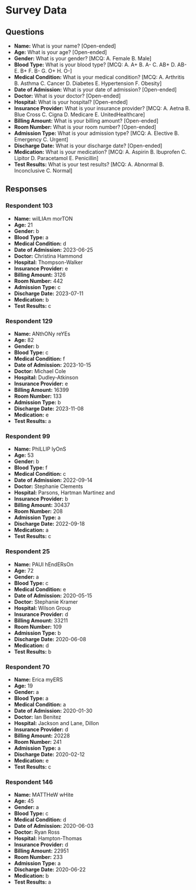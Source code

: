 # Survey Data

## Questions

- **Name:** What is your name? [Open-ended]
- **Age:** What is your age? [Open-ended]
- **Gender:** What is your gender? [MCQ: A. Female B. Male]
- **Blood Type:** What is your blood type? [MCQ: A. A+ B. A- C. AB+ D. AB- E. B+ F. B- G. O+ H. O-]
- **Medical Condition:** What is your medical condition? [MCQ: A. Arthritis B. Asthma C. Cancer D. Diabetes E. Hypertension F. Obesity]
- **Date of Admission:** What is your date of admission? [Open-ended]
- **Doctor:** What is your doctor? [Open-ended]
- **Hospital:** What is your hospital? [Open-ended]
- **Insurance Provider:** What is your insurance provider? [MCQ: A. Aetna B. Blue Cross C. Cigna D. Medicare E. UnitedHealthcare]
- **Billing Amount:** What is your billing amount? [Open-ended]
- **Room Number:** What is your room number? [Open-ended]
- **Admission Type:** What is your admission type? [MCQ: A. Elective B. Emergency C. Urgent]
- **Discharge Date:** What is your discharge date? [Open-ended]
- **Medication:** What is your medication? [MCQ: A. Aspirin B. Ibuprofen C. Lipitor D. Paracetamol E. Penicillin]
- **Test Results:** What is your test results? [MCQ: A. Abnormal B. Inconclusive C. Normal]

## Responses

### Respondent 103

- **Name:** wilLIAm morTON
- **Age:** 21
- **Gender:** b
- **Blood Type:** a
- **Medical Condition:** d
- **Date of Admission:** 2023-06-25
- **Doctor:** Christina Hammond
- **Hospital:** Thompson-Walker
- **Insurance Provider:** e
- **Billing Amount:** 3126
- **Room Number:** 442
- **Admission Type:** c
- **Discharge Date:** 2023-07-11
- **Medication:** b
- **Test Results:** c

### Respondent 129

- **Name:** ANthONy reYEs
- **Age:** 82
- **Gender:** b
- **Blood Type:** c
- **Medical Condition:** f
- **Date of Admission:** 2023-10-15
- **Doctor:** Michael Cole
- **Hospital:** Dudley-Atkinson
- **Insurance Provider:** e
- **Billing Amount:** 16399
- **Room Number:** 133
- **Admission Type:** b
- **Discharge Date:** 2023-11-08
- **Medication:** e
- **Test Results:** a

### Respondent 99

- **Name:** PhILLIP lyOnS
- **Age:** 53
- **Gender:** b
- **Blood Type:** f
- **Medical Condition:** c
- **Date of Admission:** 2022-09-14
- **Doctor:** Stephanie Clements
- **Hospital:** Parsons, Hartman Martinez and
- **Insurance Provider:** b
- **Billing Amount:** 30437
- **Room Number:** 208
- **Admission Type:** a
- **Discharge Date:** 2022-09-18
- **Medication:** a
- **Test Results:** c

### Respondent 25

- **Name:** PAUl hEndERsOn
- **Age:** 72
- **Gender:** a
- **Blood Type:** c
- **Medical Condition:** e
- **Date of Admission:** 2020-05-15
- **Doctor:** Stephanie Kramer
- **Hospital:** Wilson Group
- **Insurance Provider:** d
- **Billing Amount:** 33211
- **Room Number:** 109
- **Admission Type:** b
- **Discharge Date:** 2020-06-08
- **Medication:** d
- **Test Results:** b

### Respondent 70

- **Name:** Erica myERS
- **Age:** 19
- **Gender:** a
- **Blood Type:** a
- **Medical Condition:** a
- **Date of Admission:** 2020-01-30
- **Doctor:** Ian Benitez
- **Hospital:** Jackson and Lane, Dillon
- **Insurance Provider:** d
- **Billing Amount:** 20228
- **Room Number:** 241
- **Admission Type:** a
- **Discharge Date:** 2020-02-12
- **Medication:** e
- **Test Results:** c

### Respondent 146

- **Name:** MATTHeW wHite
- **Age:** 45
- **Gender:** a
- **Blood Type:** c
- **Medical Condition:** d
- **Date of Admission:** 2020-06-03
- **Doctor:** Ryan Ross
- **Hospital:** Hampton-Thomas
- **Insurance Provider:** d
- **Billing Amount:** 22951
- **Room Number:** 233
- **Admission Type:** a
- **Discharge Date:** 2020-06-22
- **Medication:** b
- **Test Results:** a

